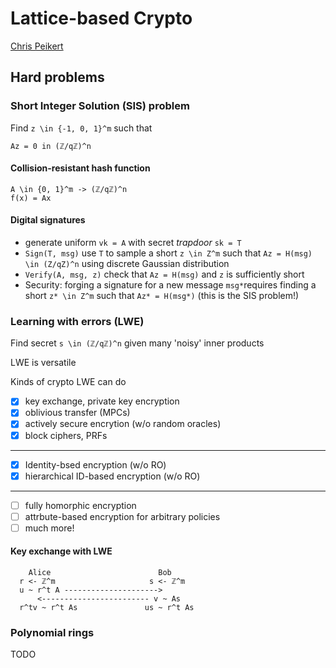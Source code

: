 # Lattice-based Crypto

[Chris Peikert](https://www.youtube.com/watch?v=FVFw_qb1ZkY)

## Hard problems

### Short Integer Solution (SIS) problem

Find  `z \in {-1, 0, 1}^m` such that

```
Az = 0 in (ℤ/qℤ)^n
```

#### Collision-resistant hash function

```
A \in {0, 1}^m -> (ℤ/qℤ)^n
f(x) = Ax
```

#### Digital signatures

- generate uniform `vk = A` with secret *trapdoor* `sk = T`
- `Sign(T, msg)` use `T` to sample a short `z \in Z^m` such that `Az = H(msg) \in (Z/qZ)^n` using discrete Gaussian distribution
- `Verify(A, msg, z)` check that `Az = H(msg)` and `z` is sufficiently short
- Security: forging a signature for a new message `msg*`requires finding a short `z* \in Z^m` such that `Az* = H(msg*)` (this is the SIS problem!)

### Learning with errors (LWE)

Find secret `s \in (ℤ/qℤ)^n` given many 'noisy' inner products

LWE is versatile

Kinds of crypto LWE can do

- [x] key exchange, private key encryption
- [x] oblivious transfer (MPCs)
- [x] actively secure encrytion (w/o random oracles)
- [x] block ciphers, PRFs

-------

- [x] Identity-bsed encryption (w/o RO)
- [x] hierarchical ID-based encryption (w/o RO)

-------

- [ ] fully homorphic encryption
- [ ] attrbute-based encryption for arbitrary policies
- [ ] much more!

#### Key exchange with LWE

```
    Alice                        Bob
  r <- ℤ^m                     s <- ℤ^m
  u ~ r^t A --------------------->
      <------------------------ v ~ As
  r^tv ~ r^t As               us ~ r^t As
```

### Polynomial rings

TODO

